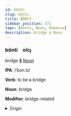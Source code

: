 ```yaml
---
id: bônti
slug: bônti
title: BÔNTI
sidebar_position: 571
tags: [bônti, Noun, Romance]
description: bridge § Noun
---
```


### bônti&emsp;<span kind="abugida">ʋ̃ıcȷ</span>

*bridge* **§** [Noun](../../tags/Noun)

**IPA**: /ˈbon.tɪ/

**Verb**: to be a bridge

**Noun**: bridge

**Modifier**: bridge-related

<details>
    <summary>Origin</summary>
    Galician ponte [ˈpɔntɪ]<br/>
    <em>Romance Language Family</em>
</details>